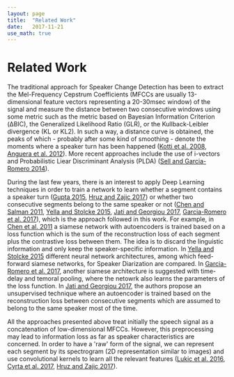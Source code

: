 ```yaml
---
layout: page
title:  "Related Work"
date:   2017-11-21
use_math: true
---
```


# Related Work
The traditional approach for Speaker Change Detection has been to extract the Mel-Frequency Cepstrum Coefficients (MFCCs are usually 13-dimensional feature vectors representing a 20-30msec window) of the signal and measure the distance between two consecutive windows using some metric such as the metric based on Bayesian Information Criterion (ΔBIC), the Generalized Likelihood Ratio (GLR), or the Kullback-Leibler divergence (KL or KL2). In such a way, a distance curve is obtained, the peaks of which - probably after some kind of smoothing - denote the moments where a speaker turn has been happened ([Kotti et al. 2008][Kotti2008], [Anguera et al. 2012][Anguera2012]). More recent approaches include the use of i-vectors and Probabilistic Liear Discriminant Analysis (PLDA) ([Sell and Garcia-Romero 2014][Sell2014]).

During the last few years, there is an interest to apply Deep Learning techniques in order to train a network to learn whether a segment contains a speaker turn ([Gupta 2015][Gupta2015], [Hruz and Zajic 2017][Hruz2017]) or whether two consecutive segments belong to the same speaker or not ([Chen and Salman 2011][Chen2011], [Yella and Stolcke 2015][Yella2015], [Jati and Georgiou 2017][Jati2017], [Garcia-Romero et al. 2017][Romero2017]), which is the approach followed in this work. For example, in [Chen et al. 2011][Chen2011] a siamese network with autoencoders is trained based on a loss function which is the sum of the reconstruction loss of each segment plus the contrastive loss between them. The idea is to discard the linguistic information and only keep the speaker-specific information. In [Yella and Stolcke 2015][Yella2015] different neural network architectures, among which feed-forward siamese networks, for Speaker Diarization are compared. In [Garcia-Romero et al. 2017][Romero2017], another siamese architecture is suggested with time-delay and temoral pooling, where the netowrk also learns the parameters of the loss function. In [Jati and Georgiou 2017][Jati2017], the authors propose an unsupervised technique where an autoencoder is trained based on the reconstruction loss between consecutive segments which are assumed to belong to the same speaker most of the time.

All the approaches presented above treat initially the speech signal as a concatenation of low-dimensional MFCCs. However, this preprocessing may lead to information loss as far as speaker characteristics are concerned. In order to have a 'raw' form of the signal, we can represent each segment by its spectrogram (2D representation similar to images) and use convolutional kernels to learn all the relevant features ([Lukic et al. 2016][Lukic2016], [Cyrta et al. 2017][Cyrta2017], [Hruz and Zajic 2017][Hruz2017]).

[Kotti2008]: http://www.sciencedirect.com/science/article/pii/S016516840700391X
[Anguera2012]: http://ieeexplore.ieee.org/abstract/document/6135543/
[Sell2014]: http://ieeexplore.ieee.org/abstract/document/7078610/
[Gupta2015]: http://ieeexplore.ieee.org/abstract/document/7178806/
[Hruz2017]: http://ieeexplore.ieee.org/abstract/document/7953097/
[Chen2011]: http://ieeexplore.ieee.org/abstract/document/6026951/
[Yella2015]: http://www.isca-speech.org/archive/interspeech_2015/i15_3026.html
[Jati2017]: http://www.isca-speech.org/archive/Interspeech_2017/pdfs/1650.PDF
[Romero2017]: http://ieeexplore.ieee.org/document/7953094/
[Peddinti2015]: http://www.isca-speech.org/archive/interspeech_2015/i15_3214.html
[Lukic2016]: http://ieeexplore.ieee.org/document/7738816/
[Cyrta2017]: https://link.springer.com/chapter/10.1007/978-3-319-67220-5_10
